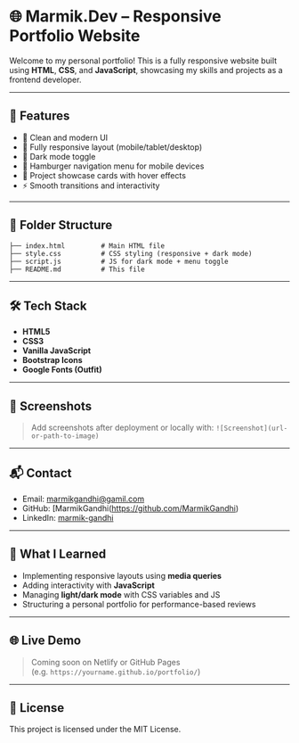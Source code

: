 # 🌐 Marmik.Dev – Responsive Portfolio Website

Welcome to my personal portfolio! This is a fully responsive website built using **HTML**, **CSS**, and **JavaScript**, showcasing my skills and projects as a frontend developer.

---

## 🚀 Features

- 🎨 Clean and modern UI
- 📱 Fully responsive layout (mobile/tablet/desktop)
- 🌙 Dark mode toggle
- 🍔 Hamburger navigation menu for mobile devices
- 💼 Project showcase cards with hover effects
- ⚡ Smooth transitions and interactivity

---

## 📁 Folder Structure

```
├── index.html         # Main HTML file
├── style.css          # CSS styling (responsive + dark mode)
├── script.js          # JS for dark mode + menu toggle
├── README.md          # This file
```

---

## 🛠️ Tech Stack

- **HTML5**
- **CSS3**
- **Vanilla JavaScript**
- **Bootstrap Icons**
- **Google Fonts (Outfit)**

---

## 📸 Screenshots

> Add screenshots after deployment or locally with:
> `![Screenshot](url-or-path-to-image)`

---

## 📬 Contact

- Email: [marmikgandhi@gamil.com](mailto:marmikgandhi@gamil.com)
- GitHub: [MarmikGandhi(https://github.com/MarmikGandhi)
- LinkedIn: [marmik-gandhi](https://www.linkedin.com/in/marmik-gandhi-006a55323/)

---

## 🧠 What I Learned

- Implementing responsive layouts using **media queries**
- Adding interactivity with **JavaScript**
- Managing **light/dark mode** with CSS variables and JS
- Structuring a personal portfolio for performance-based reviews

---

## 🌐 Live Demo

> Coming soon on Netlify or GitHub Pages  
> (e.g. `https://yourname.github.io/portfolio/`)

---

## 📌 License

This project is licensed under the MIT License.
